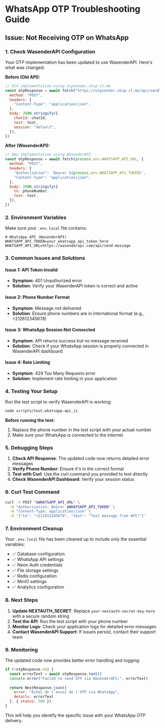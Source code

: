 # WhatsApp OTP Troubleshooting Guide

## Issue: Not Receiving OTP on WhatsApp

### 1. Check WasenderAPI Configuration

Your OTP implementation has been updated to use WasenderAPI. Here's what was changed:

**Before (Old API):**
```javascript
// Old implementation using otpsender.ship-it.me
const otpResponse = await fetch("https://otpsender.ship-it.me/api/sendText", {
  method: "POST",
  headers: {
    "Content-Type": "application/json",
  },
  body: JSON.stringify({
    chatId: chatId,
    text: text,
    session: "default",
  }),
})
```

**After (WasenderAPI):**
```javascript
// New implementation using WasenderAPI
const otpResponse = await fetch(process.env.WHATSAPP_API_URL, {
  method: "POST",
  headers: {
    "Authorization": `Bearer ${process.env.WHATSAPP_API_TOKEN}`,
    "Content-Type": "application/json",
  },
  body: JSON.stringify({
    to: phoneNumber,
    text: text,
  }),
})
```

### 2. Environment Variables

Make sure your `.env.local` file contains:

```env
# WhatsApp API (WasenderAPI)
WHATSAPP_API_TOKEN=your_whatsapp_api_token_here
WHATSAPP_API_URL=https://wasenderapi.com/api/send-message
```

### 3. Common Issues and Solutions

#### Issue 1: API Token Invalid
- **Symptom**: 401 Unauthorized error
- **Solution**: Verify your WasenderAPI token is correct and active

#### Issue 2: Phone Number Format
- **Symptom**: Message not delivered
- **Solution**: Ensure phone numbers are in international format (e.g., +212612345678)

#### Issue 3: WhatsApp Session Not Connected
- **Symptom**: API returns success but no message received
- **Solution**: Check if your WhatsApp session is properly connected in WasenderAPI dashboard

#### Issue 4: Rate Limiting
- **Symptom**: 429 Too Many Requests error
- **Solution**: Implement rate limiting in your application

### 4. Testing Your Setup

Run the test script to verify WasenderAPI is working:

```bash
node scripts/test-whatsapp-api.js
```

**Before running the test:**
1. Replace the phone number in the test script with your actual number
2. Make sure your WhatsApp is connected to the internet

### 5. Debugging Steps

1. **Check API Response**: The updated code now returns detailed error messages
2. **Verify Phone Number**: Ensure it's in the correct format
3. **Test with Curl**: Use the curl command you provided to test directly
4. **Check WasenderAPI Dashboard**: Verify your session status

### 6. Curl Test Command

```bash
curl -X POST "$WHATSAPP_API_URL" \
  -H "Authorization: Bearer $WHATSAPP_API_TOKEN" \
  -H "Content-Type: application/json" \
  -d '{"to": "+212612345678", "text": "Test message from API!"}'
```

### 7. Environment Cleanup

Your `.env.local` file has been cleaned up to include only the essential variables:

- ✅ Database configuration
- ✅ WhatsApp API settings
- ✅ Neon Auth credentials
- ✅ File storage settings
- ✅ Redis configuration
- ✅ MinIO settings
- ✅ Analytics configuration

### 8. Next Steps

1. **Update NEXTAUTH_SECRET**: Replace `your-nextauth-secret-key-here` with a secure random string
2. **Test the API**: Run the test script with your phone number
3. **Monitor Logs**: Check your application logs for detailed error messages
4. **Contact WasenderAPI Support**: If issues persist, contact their support team

### 9. Monitoring

The updated code now provides better error handling and logging:

```javascript
if (!otpResponse.ok) {
  const errorText = await otpResponse.text()
  console.error("Failed to send OTP via WasenderAPI:", errorText)
  
  return NextResponse.json({ 
    error: "Échec de l'envoi de l'OTP via WhatsApp",
    details: errorText
  }, { status: 500 })
}
```

This will help you identify the specific issue with your WhatsApp OTP delivery. 